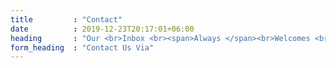 ```yaml
---
title         : "Contact"
date          : 2019-12-23T20:17:01+06:00
heading       : "Our <br>Inbox <br><span>Always </span><br>Welcomes <br>You"
form_heading  : "Contact Us Via"
---
```


